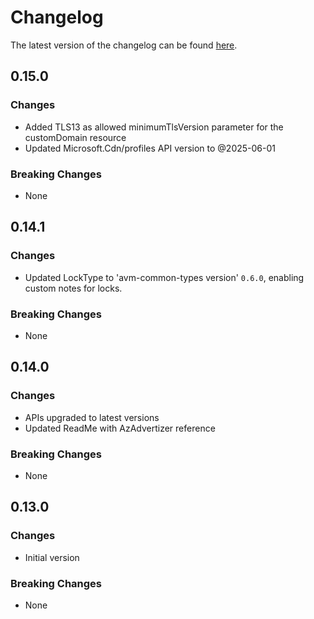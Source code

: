 # Changelog

The latest version of the changelog can be found [here](https://github.com/Azure/bicep-registry-modules/blob/main/avm/res/cdn/profile/CHANGELOG.md).

## 0.15.0

### Changes

- Added TLS13 as allowed minimumTlsVersion parameter for the customDomain resource
- Updated Microsoft.Cdn/profiles API version to @2025-06-01

### Breaking Changes

- None

## 0.14.1

### Changes

- Updated LockType to 'avm-common-types version' `0.6.0`, enabling custom notes for locks.

### Breaking Changes

- None

## 0.14.0

### Changes

- APIs upgraded to latest versions
- Updated ReadMe with AzAdvertizer reference

### Breaking Changes

- None

## 0.13.0

### Changes

- Initial version

### Breaking Changes

- None
